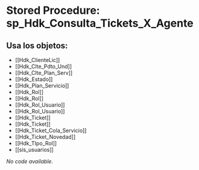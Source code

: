 # Stored Procedure: sp_Hdk_Consulta_Tickets_X_Agente

## Usa los objetos:
- [[Hdk_ClienteLic]]
- [[Hdk_Clte_Pdto_Und]]
- [[Hdk_Clte_Plan_Serv]]
- [[Hdk_Estado]]
- [[Hdk_Plan_Servicio]]
- [[Hdk_Rol]]
- [[Hdk_Rol]]
- [[Hdk_Rol_Usuario]]
- [[Hdk_Rol_Usuario]]
- [[Hdk_Ticket]]
- [[Hdk_Ticket]]
- [[Hdk_Ticket_Cola_Servicio]]
- [[Hdk_Ticket_Novedad]]
- [[Hdk_TIpo_Rol]]
- [[sis_usuarios]]

*No code available.*
